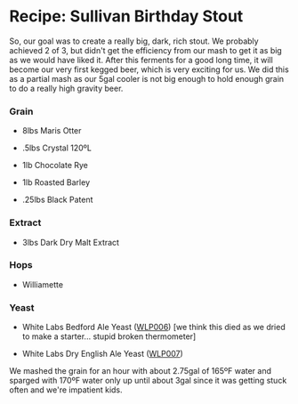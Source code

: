 Recipe: Sullivan Birthday Stout
===============================

So, our goal was to create a really big, dark, rich stout. We probably achieved 2 of 3, but didn't get the efficiency from our mash to get it as big as we would have liked it. After this ferments for a good long time, it will become our very first kegged beer, which is very exciting for us. We did this as a partial mash as our 5gal cooler is not big enough to hold enough grain to do a really high gravity beer.

### Grain

*   8lbs Maris Otter

*   .5lbs Crystal 120ºL

*   1lb Chocolate Rye

*   1lb Roasted Barley

*   .25lbs Black Patent

### Extract

*   3lbs Dark Dry Malt Extract

### Hops

*   Williamette

### Yeast

*   White Labs Bedford Ale Yeast ([WLP006](http://www.whitelabs.com/beer/strains_wlp006.html "Bedford Ale Yeast")) \[we think this died as we dried to make a starter... stupid broken thermometer\]

*   White Labs Dry English Ale Yeast ([WLP007](http://www.whitelabs.com/beer/strains_wlp007.html "Dry English Ale Yeast"))

We mashed the grain for an hour with about 2.75gal of 165ºF water and sparged with 170ºF water only up until about 3gal since it was getting stuck often and we're impatient kids.